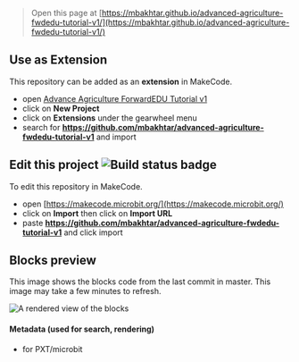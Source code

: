 
> Open this page at [https://mbakhtar.github.io/advanced-agriculture-fwdedu-tutorial-v1/](https://mbakhtar.github.io/advanced-agriculture-fwdedu-tutorial-v1/)

## Use as Extension

This repository can be added as an **extension** in MakeCode.

* open [Advance Agriculture ForwardEDU Tutorial v1](https://makecode.microbit.org/#tutorial:github:mbakhtar/advanced-agriculture-fwdedu-tutorial-v1/advanced-agriculture-fwdedu-tutorial-v1)
* click on **New Project**
* click on **Extensions** under the gearwheel menu
* search for **https://github.com/mbakhtar/advanced-agriculture-fwdedu-tutorial-v1** and import

## Edit this project ![Build status badge](https://github.com/mbakhtar/advanced-agriculture-fwdedu-tutorial-v1/workflows/MakeCode/badge.svg)

To edit this repository in MakeCode.

* open [https://makecode.microbit.org/](https://makecode.microbit.org/)
* click on **Import** then click on **Import URL**
* paste **https://github.com/mbakhtar/advanced-agriculture-fwdedu-tutorial-v1** and click import

## Blocks preview

This image shows the blocks code from the last commit in master.
This image may take a few minutes to refresh.

![A rendered view of the blocks](https://github.com/mbakhtar/advanced-agriculture-fwdedu-tutorial-v1/raw/master/.github/makecode/blocks.png)

#### Metadata (used for search, rendering)

* for PXT/microbit
<script src="https://makecode.com/gh-pages-embed.js"></script><script>makeCodeRender("{{ site.makecode.home_url }}", "{{ site.github.owner_name }}/{{ site.github.repository_name }}");</script>
